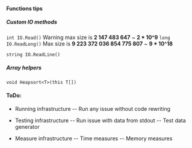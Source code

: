 #### Functions tips

##### Custom IO methods
`int IO.Read()` Warning max size is **2 147 483 647** ~ **2 * 10^9**
`long IO.ReadLong()` Max size is **9 223 372 036 854 775 807** ~ **9 * 10^18**

`string IO.ReadLine()`

##### Array helpers

`void Heapsort<T>(this T[])`


#### ToDo:
- Running infrastructure 
-- Run any issue without code rewriting

- Testing infrastructure
-- Run issue with data from stdout
-- Test data generator

- Measure infrastructure
-- Time measures
-- Memory measures
